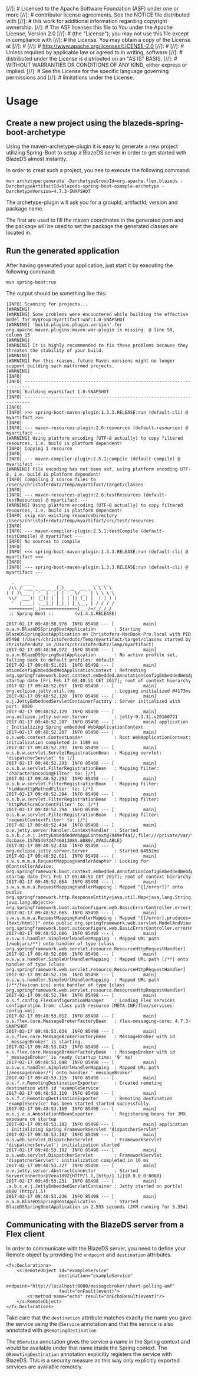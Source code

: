 [//]: # Licensed to the Apache Software Foundation (ASF) under one or more
[//]: # contributor license agreements.  See the NOTICE file distributed with
[//]: # this work for additional information regarding copyright ownership.
[//]: # The ASF licenses this file to You under the Apache License, Version 2.0
[//]: # (the "License"); you may not use this file except in compliance with
[//]: # the License.  You may obtain a copy of the License at
[//]: # 
[//]: #     http://www.apache.org/licenses/LICENSE-2.0
[//]: # 
[//]: # Unless required by applicable law or agreed to in writing, software
[//]: # distributed under the License is distributed on an "AS IS" BASIS,
[//]: # WITHOUT WARRANTIES OR CONDITIONS OF ANY KIND, either express or implied.
[//]: # See the License for the specific language governing permissions and
[//]: # limitations under the License.

# Usage

## Create a new project using the blazeds-spring-boot-archetype

Using the maven-archetype-plugin it is easy to generate a new project utilizing Spring-Boot to setup a BlazeDS server in order to get started with BlazeDS almost instantly.

In order to creat such a project, you nee to execute the following command:
```
mvn archetype:generate -DarchetypeGroupId=org.apache.flex.blazeds -DarchetypeArtifactId=blazeds-spring-boot-example-archetype -DarchetypeVersion=4.7.3-SNAPSHOT
```
The archetype-plugin will ask you for a groupId, artifactId, version and package name.

The first are used to fill the maven coordinates in the generated pom and the package will be used to set the package the generated classes are located in.

## Run the generated application

After having generated your application, just start it by executing the following command:
```
mvn spring-boot:run
```
The output should be something like this:
```
[INFO] Scanning for projects...
[WARNING] 
[WARNING] Some problems were encountered while building the effective model for mygroup:myartifact:war:1.0-SNAPSHOT
[WARNING] 'build.plugins.plugin.version' for org.apache.maven.plugins:maven-war-plugin is missing. @ line 50, column 15
[WARNING] 
[WARNING] It is highly recommended to fix these problems because they threaten the stability of your build.
[WARNING] 
[WARNING] For this reason, future Maven versions might no longer support building such malformed projects.
[WARNING] 
[INFO]                                                                         
[INFO] ------------------------------------------------------------------------
[INFO] Building myartifact 1.0-SNAPSHOT
[INFO] ------------------------------------------------------------------------
[INFO] 
[INFO] >>> spring-boot-maven-plugin:1.3.3.RELEASE:run (default-cli) @ myartifact >>>
[INFO] 
[INFO] --- maven-resources-plugin:2.6:resources (default-resources) @ myartifact ---
[WARNING] Using platform encoding (UTF-8 actually) to copy filtered resources, i.e. build is platform dependent!
[INFO] Copying 1 resource
[INFO] 
[INFO] --- maven-compiler-plugin:2.5.1:compile (default-compile) @ myartifact ---
[WARNING] File encoding has not been set, using platform encoding UTF-8, i.e. build is platform dependent!
[INFO] Compiling 2 source files to /Users/christoferdutz/Temp/myartifact/target/classes
[INFO] 
[INFO] --- maven-resources-plugin:2.6:testResources (default-testResources) @ myartifact ---
[WARNING] Using platform encoding (UTF-8 actually) to copy filtered resources, i.e. build is platform dependent!
[INFO] skip non existing resourceDirectory /Users/christoferdutz/Temp/myartifact/src/test/resources
[INFO] 
[INFO] --- maven-compiler-plugin:2.5.1:testCompile (default-testCompile) @ myartifact ---
[INFO] No sources to compile
[INFO] 
[INFO] <<< spring-boot-maven-plugin:1.3.3.RELEASE:run (default-cli) @ myartifact <<<
[INFO] 
[INFO] --- spring-boot-maven-plugin:1.3.3.RELEASE:run (default-cli) @ myartifact ---

  .   ____          _            __ _ _
 /\\ / ___'_ __ _ _(_)_ __  __ _ \ \ \ \
( ( )\___ | '_ | '_| | '_ \/ _` | \ \ \ \
 \\/  ___)| |_)| | | | | || (_| |  ) ) ) )
  '  |____| .__|_| |_|_| |_\__, | / / / /
 =========|_|==============|___/=/_/_/_/
 :: Spring Boot ::        (v1.4.1.RELEASE)

2017-02-17 09:48:50.970  INFO 85498 --- [           main] o.a.m.BlazeDSSpringBootApplication       : Starting BlazeDSSpringBootApplication on Christofers-MacBook-Pro.local with PID 85498 (/Users/christoferdutz/Temp/myartifact/target/classes started by christoferdutz in /Users/christoferdutz/Temp/myartifact)
2017-02-17 09:48:50.972  INFO 85498 --- [           main] o.a.m.BlazeDSSpringBootApplication       : No active profile set, falling back to default profiles: default
2017-02-17 09:48:51.021  INFO 85498 --- [           main] ationConfigEmbeddedWebApplicationContext : Refreshing org.springframework.boot.context.embedded.AnnotationConfigEmbeddedWebApplicationContext@6e372704: startup date [Fri Feb 17 09:48:51 CET 2017]; root of context hierarchy
2017-02-17 09:48:52.057  INFO 85498 --- [           main] org.eclipse.jetty.util.log               : Logging initialized @4173ms
2017-02-17 09:48:52.128  INFO 85498 --- [           main] e.j.JettyEmbeddedServletContainerFactory : Server initialized with port: 8080
2017-02-17 09:48:52.129  INFO 85498 --- [           main] org.eclipse.jetty.server.Server          : jetty-9.3.11.v20160721
2017-02-17 09:48:52.207  INFO 85498 --- [           main] application                              : Initializing Spring embedded WebApplicationContext
2017-02-17 09:48:52.207  INFO 85498 --- [           main] o.s.web.context.ContextLoader            : Root WebApplicationContext: initialization completed in 1189 ms
2017-02-17 09:48:52.292  INFO 85498 --- [           main] o.s.b.w.servlet.ServletRegistrationBean  : Mapping servlet: 'dispatcherServlet' to [/]
2017-02-17 09:48:52.293  INFO 85498 --- [           main] o.s.b.w.servlet.FilterRegistrationBean   : Mapping filter: 'characterEncodingFilter' to: [/*]
2017-02-17 09:48:52.293  INFO 85498 --- [           main] o.s.b.w.servlet.FilterRegistrationBean   : Mapping filter: 'hiddenHttpMethodFilter' to: [/*]
2017-02-17 09:48:52.294  INFO 85498 --- [           main] o.s.b.w.servlet.FilterRegistrationBean   : Mapping filter: 'httpPutFormContentFilter' to: [/*]
2017-02-17 09:48:52.294  INFO 85498 --- [           main] o.s.b.w.servlet.FilterRegistrationBean   : Mapping filter: 'requestContextFilter' to: [/*]
2017-02-17 09:48:52.434  INFO 85498 --- [           main] o.e.jetty.server.handler.ContextHandler  : Started o.s.b.c.e.j.JettyEmbeddedWebAppContext@7949ef4a{/,file:///private/var/folders/tv/wtkmxql91m1dm2rxr_htl7wr0000gn/T/jetty-docbase.1578549724746013089.8080/,AVAILABLE}
2017-02-17 09:48:52.434  INFO 85498 --- [           main] org.eclipse.jetty.server.Server          : Started @4552ms
2017-02-17 09:48:52.611  INFO 85498 --- [           main] s.w.s.m.m.a.RequestMappingHandlerAdapter : Looking for @ControllerAdvice: org.springframework.boot.context.embedded.AnnotationConfigEmbeddedWebApplicationContext@6e372704: startup date [Fri Feb 17 09:48:51 CET 2017]; root of context hierarchy
2017-02-17 09:48:52.664  INFO 85498 --- [           main] s.w.s.m.m.a.RequestMappingHandlerMapping : Mapped "{[/error]}" onto public org.springframework.http.ResponseEntity<java.util.Map<java.lang.String, java.lang.Object>> org.springframework.boot.autoconfigure.web.BasicErrorController.error(javax.servlet.http.HttpServletRequest)
2017-02-17 09:48:52.665  INFO 85498 --- [           main] s.w.s.m.m.a.RequestMappingHandlerMapping : Mapped "{[/error],produces=[text/html]}" onto public org.springframework.web.servlet.ModelAndView org.springframework.boot.autoconfigure.web.BasicErrorController.errorHtml(javax.servlet.http.HttpServletRequest,javax.servlet.http.HttpServletResponse)
2017-02-17 09:48:52.686  INFO 85498 --- [           main] o.s.w.s.handler.SimpleUrlHandlerMapping  : Mapped URL path [/webjars/**] onto handler of type [class org.springframework.web.servlet.resource.ResourceHttpRequestHandler]
2017-02-17 09:48:52.686  INFO 85498 --- [           main] o.s.w.s.handler.SimpleUrlHandlerMapping  : Mapped URL path [/**] onto handler of type [class org.springframework.web.servlet.resource.ResourceHttpRequestHandler]
2017-02-17 09:48:52.716  INFO 85498 --- [           main] o.s.w.s.handler.SimpleUrlHandlerMapping  : Mapped URL path [/**/favicon.ico] onto handler of type [class org.springframework.web.servlet.resource.ResourceHttpRequestHandler]
2017-02-17 09:48:52.794  INFO 85498 --- [           main] o.s.f.config.FlexConfigurationManager    : Loading Flex services configuration from: class path resource [META-INF/flex/services-config.xml]
2017-02-17 09:48:53.012  INFO 85498 --- [           main] o.s.flex.core.MessageBrokerFactoryBean   : flex-messaging-core: 4.7.3-SNAPSHOT
2017-02-17 09:48:53.034  INFO 85498 --- [           main] o.s.flex.core.MessageBrokerFactoryBean   : MessageBroker with id '_messageBroker' is starting.
2017-02-17 09:48:53.043  INFO 85498 --- [           main] o.s.flex.core.MessageBrokerFactoryBean   : MessageBroker with id '_messageBroker' is ready (startup time: '9' ms)
2017-02-17 09:48:53.048  INFO 85498 --- [           main] o.s.w.s.handler.SimpleUrlHandlerMapping  : Mapped URL path [/messagebroker/*] onto handler '_messageBroker'
2017-02-17 09:48:53.115  INFO 85498 --- [           main] o.s.f.r.RemotingDestinationExporter      : Created remoting destination with id 'exampleService'
2017-02-17 09:48:53.119  INFO 85498 --- [           main] o.s.f.r.RemotingDestinationExporter      : Remoting destination 'exampleService' has been started started successfully.
2017-02-17 09:48:53.169  INFO 85498 --- [           main] o.s.j.e.a.AnnotationMBeanExporter        : Registering beans for JMX exposure on startup
2017-02-17 09:48:53.182  INFO 85498 --- [           main] application                              : Initializing Spring FrameworkServlet 'dispatcherServlet'
2017-02-17 09:48:53.182  INFO 85498 --- [           main] o.s.web.servlet.DispatcherServlet        : FrameworkServlet 'dispatcherServlet': initialization started
2017-02-17 09:48:53.192  INFO 85498 --- [           main] o.s.web.servlet.DispatcherServlet        : FrameworkServlet 'dispatcherServlet': initialization completed in 10 ms
2017-02-17 09:48:53.227  INFO 85498 --- [           main] o.e.jetty.server.AbstractConnector       : Started ServerConnector@7eea1892{HTTP/1.1,[http/1.1]}{0.0.0.0:8080}
2017-02-17 09:48:53.231  INFO 85498 --- [           main] .s.b.c.e.j.JettyEmbeddedServletContainer : Jetty started on port(s) 8080 (http/1.1)
2017-02-17 09:48:53.236  INFO 85498 --- [           main] o.a.m.BlazeDSSpringBootApplication       : Started BlazeDSSpringBootApplication in 2.593 seconds (JVM running for 5.354)
```

## Communicating with the BlazeDS server from a Flex client

In order to communicate with the BlazeDS server, you need to define your Remote object by providing the `endpoint` and `destination` attributes.
```
<fx:Declarations>
    <s:RemoteObject id="exampleService"
                    destination="exampleService"
                    endpoint="http://localhost:8080/messagebroker/short-polling-amf"
                    fault="onFault(event)">
        <s:method name="echo" result="onEchoResult(event)"/>
    </s:RemoteObject>
</fx:Declarations>
```
Take care that the `destination` attribute matches exaclty the name you gave the service using the `@Service` annotation and that the service is also annotated with `@RemotingDestination`

The `@Service` annotation gives the service a name in the Spring context and would be available under that name inside the Spring context. The `@RemotingDestination` annotation explicitly registers the service with BlazeDS. This is a security measure as this way only explicitly exported services are available remotely.
